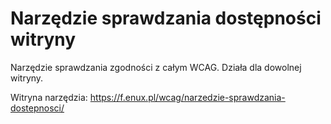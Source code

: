 # Narzędzie sprawdzania dostępności witryny

Narzędzie sprawdzania zgodności z całym WCAG. Działa dla dowolnej witryny.

Witryna narzędzia:
https://f.enux.pl/wcag/narzedzie-sprawdzania-dostepnosci/
